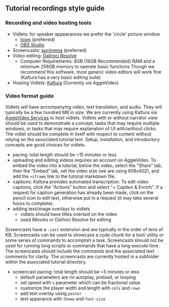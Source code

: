 ## Tutorial recordings style guide

### Recording and video hosting tools
- Vidlets: for speaker appearances we prefer the 'circle' picture window   
    - [loom](https://www.loom.com/) (preferred)
    - [OBS Studio](https://obsproject.com/)
- Screencasts: [asciinema](https://asciinema.org/) (preferred)
- Video editing: [DaVinci Resolve](https://www.blackmagicdesign.com/products/davinciresolve/) 
    - Computer Requirements: 8GB (16GB Recommended) RAM and a minimum 256GB memory to operate basic functions
    Though we recommend this software, most generic video editors will work fine (Kaltura has a very basic editing suite)
- Hosting Vidlets: [Kaltura](https://video.ucdavis.edu/) (Currently via AggieVideo)

### Video format guide

Vidlets will have accompanying video, text translation, and audio. They will typically be a few hundred MB in size. We are currently using Kaltura via [AggieVideo Services](https://video.ucdavis.edu/) to host vidlets. Vidlets with or without narrator view should be used to demonstrate a concept, tasks that may require multiple windows, or tasks that may require explanation of UI with/without clicks. The vidlet should be complete in itself with respect to content without relying on the associated tutorial text. Setup, installation, and introductory concepts are good choices for vidlets. 

- pacing: total length should be ~15 minutes or less
- uploading and editing videos requires an account on AggieVideo. To embed the video into a tutorial, below the video, select the "Share" tab, then the "Embed" tab, set the video size (we are using 608x402), and add the `<iframe` link to the tutorial markdown file. 
- captions: Kaltura provides automated transcription. To edit video captions, click the "Actions" button and select "+ Caption & Enrich". If a request for caption generation has already been made, click on the pencil icon to edit text, otherwise put in a request (it may take several hours to complete). 
- adding text/image overlays to vidlets
    - vidlets should have titles overlaid on the video
    - used iMovies or DaVinci Resolve for editing
    
Screencasts have a `.cast` extension and are typically in the order of tens of KB. Screencasts can be used to showcase a code chunk for a tool/ utility or some series of commands to accomplish a task. Screencasts should not be used for running long scripts or commands that have a long execute time. The screencasts should include the commands and the associated text comments for clarity. The screencasts are currently hosted in a subfolder within the associated tutorial directory. 

- screencast pacing: total length should be ~5 minutes or less
     - default parameters are no autoplay, preload, or looping
     - set speed with `s` parameter which can be fractional value
     - customize the player width and length with `cols` and `rows`
     - add text overlay using `poster`
     - text apperance with `theme` and `font-size`


     
